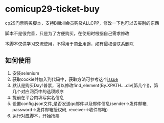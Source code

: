 # comicup29-ticket-buy

cp29门票购买脚本，支持Bilibili会员购及ALLCPP，修改一下也可以去买别的东西

脚本不是很完善，只是为了方便购买，在使用时根据自己需求修改

本脚本仅供学习交流使用，不得用于商业用途，如有侵权请联系删除

## 如何使用

1. 安装selenium
2. 获取cookie并加入到代码中，获取方法可参考这个[issue](https://github.com/Hobr/comicup29-ticket-buy/issues/1)
3. 默认是购买Day1普票，可以修改find_element(By.XPATH....div[第几个])，第几个对应网页中的选项顺序
4. 提前在平台内填写实名信息
5. 设置config.json文件,是否发送qq邮件以及邮件信息(sender->发件邮箱, password->发件邮箱授权码, receiver->收件邮箱)
6. 运行对应脚本，开始抢票
